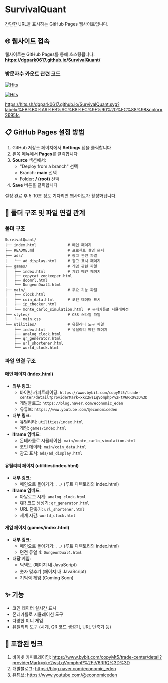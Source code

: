 # SurvivalQuant

간단한 URL을 표시하는 GitHub Pages 웹사이트입니다.

## 🌐 웹사이트 접속

웹사이트는 GitHub Pages를 통해 호스팅됩니다:
**https://dgpark0617.github.io/SurvivalQuant/**

### 방문자수 카운트 관련 코드
[![Hits](https://hits.sh/dgpark0617.github.io/SurvivalQuant.svg?label=%EB%B0%A9%EB%AC%B8%EC%9E%90%20%EC%88%98&color=3695fc)](https://hits.sh/dgpark0617.github.io/SurvivalQuant/)


<a href="https://hits.sh/dgpark0617.github.io/SurvivalQuant/"><img alt="Hits" src="https://hits.sh/dgpark0617.github.io/SurvivalQuant.svg?label=%EB%B0%A9%EB%AC%B8%EC%9E%90%20%EC%88%98&color=3695fc"/></a>

https://hits.sh/dgpark0617.github.io/SurvivalQuant.svg?label=%EB%B0%A9%EB%AC%B8%EC%9E%90%20%EC%88%98&color=3695fc


## 📋 GitHub Pages 설정 방법

1. GitHub 저장소 페이지에서 **Settings** 탭을 클릭합니다
2. 왼쪽 메뉴에서 **Pages**를 클릭합니다
3. **Source** 섹션에서:
   - "Deploy from a branch" 선택
   - Branch: **main** 선택
   - Folder: **/ (root)** 선택
4. **Save** 버튼을 클릭합니다

설정 완료 후 5-10분 정도 기다리면 웹사이트가 활성화됩니다.

## 📁 폴더 구조 및 파일 연결 관계

### 폴더 구조
```
SurvivalQuant/
├── index.html              # 메인 페이지
├── README.md               # 프로젝트 설명 문서
├── ads/                    # 광고 관련 파일
│   └── ad_display.html     # 광고 표시 페이지
├── games/                  # 게임 관련 파일
│   ├── index.html          # 게임 메인 페이지
│   ├── copycat_zookeeper.html
│   ├── doomrl.html
│   └── DungeonDual4.html
├── main/                   # 주요 기능 파일
│   ├── clock.html
│   ├── coin_data.html      # 코인 데이터 표시
│   ├── ip_checker.html
│   └── monte_carlo_simulation.html  # 몬테카를로 시뮬레이션
├── styles/                 # CSS 스타일 파일
│   └── main.css
└── utilities/              # 유틸리티 도구 파일
    ├── index.html          # 유틸리티 메인 페이지
    ├── analog_clock.html
    ├── qr_generator.html
    ├── url_shortener.html
    └── world_clock.html
```

### 파일 연결 구조

#### 메인 페이지 (index.html)
- **외부 링크**:
  - 바이빗 카피트레이딩: `https://www.bybit.com/copyMt5/trade-center/detail?providerMark=xkc2wsLqVomphpP%2FtV6RRQ%3D%3D`
  - 개발블로그: `https://blog.naver.com/economic_eden`
  - 유튜브: `https://www.youtube.com/@economiceden`
- **내부 링크**:
  - 유틸리티: `utilities/index.html`
  - 게임: `games/index.html`
- **iframe 임베드**:
  - 몬테카를로 시뮬레이션: `main/monte_carlo_simulation.html`
  - 코인 데이터: `main/coin_data.html`
  - 광고 표시: `ads/ad_display.html`

#### 유틸리티 페이지 (utilities/index.html)
- **내부 링크**:
  - 메인으로 돌아가기: `../` (루트 디렉토리의 index.html)
- **iframe 임베드**:
  - 아날로그 시계: `analog_clock.html`
  - QR 코드 생성기: `qr_generator.html`
  - URL 단축기: `url_shortener.html`
  - 세계 시간: `world_clock.html`

#### 게임 페이지 (games/index.html)
- **내부 링크**:
  - 메인으로 돌아가기: `../` (루트 디렉토리의 index.html)
  - 던전 듀얼 4: `DungeonDual4.html`
- **내장 게임**:
  - 틱택토 (페이지 내 JavaScript)
  - 숫자 맞추기 (페이지 내 JavaScript)
  - 기억력 게임 (Coming Soon)

## ✨ 기능
- 코인 데이터 실시간 표시
- 몬테카를로 시뮬레이션 도구
- 다양한 미니 게임
- 유틸리티 도구 (시계, QR 코드 생성기, URL 단축기 등)

## 🔗 포함된 링크
1. 바이빗 카피트레이딩: https://www.bybit.com/copyMt5/trade-center/detail?providerMark=xkc2wsLqVomphpP%2FtV6RRQ%3D%3D
2. 개발블로그: https://blog.naver.com/economic_eden
3. 유튜브: https://www.youtube.com/@economiceden

